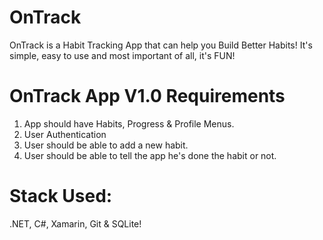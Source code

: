 # OnTrack
OnTrack is a Habit Tracking App that can help you Build Better Habits! It's simple, easy to use and most important of all, it's FUN!


# OnTrack App V1.0 Requirements
1. App should have Habits, Progress & Profile Menus.
2. User Authentication
3. User should be able to add a new habit.
4. User should be able to tell the app he's done the habit or not.

# Stack Used:
.NET, C#, Xamarin, Git & SQLite!

